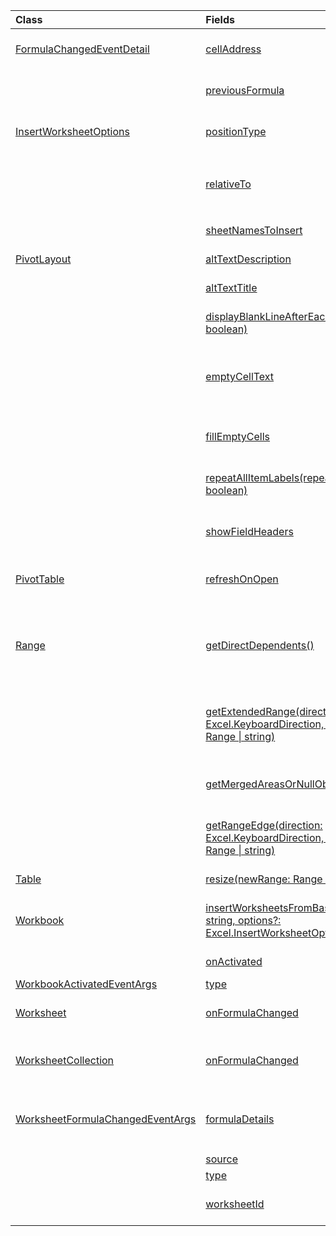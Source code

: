 | Class | Fields | Description |
|:---|:---|:---|
|[FormulaChangedEventDetail](/javascript/api/excel/excel.formulachangedeventdetail)|[cellAddress](/javascript/api/excel/excel.formulachangedeventdetail#cellAddress)|The address of the cell that contains the changed formula.|
||[previousFormula](/javascript/api/excel/excel.formulachangedeventdetail#previousFormula)|Represents the previous formula, before it was changed.|
|[InsertWorksheetOptions](/javascript/api/excel/excel.insertworksheetoptions)|[positionType](/javascript/api/excel/excel.insertworksheetoptions#positionType)|The insert position, in the current workbook, of the new worksheets.|
||[relativeTo](/javascript/api/excel/excel.insertworksheetoptions#relativeTo)|The worksheet in the current workbook that is referenced for the `WorksheetPositionType` parameter.|
||[sheetNamesToInsert](/javascript/api/excel/excel.insertworksheetoptions#sheetNamesToInsert)|The names of individual worksheets to insert.|
|[PivotLayout](/javascript/api/excel/excel.pivotlayout)|[altTextDescription](/javascript/api/excel/excel.pivotlayout#altTextDescription)|The alt text description of the PivotTable.|
||[altTextTitle](/javascript/api/excel/excel.pivotlayout#altTextTitle)|The alt text title of the PivotTable.|
||[displayBlankLineAfterEachItem(display: boolean)](/javascript/api/excel/excel.pivotlayout#displayBlankLineAfterEachItem_display_)|Sets whether or not to display a blank line after each item.|
||[emptyCellText](/javascript/api/excel/excel.pivotlayout#emptyCellText)|The text that is automatically filled into any empty cell in the PivotTable if `fillEmptyCells == true`.|
||[fillEmptyCells](/javascript/api/excel/excel.pivotlayout#fillEmptyCells)|Specifies whether empty cells in the PivotTable should be populated with the `emptyCellText`.|
||[repeatAllItemLabels(repeatLabels: boolean)](/javascript/api/excel/excel.pivotlayout#repeatAllItemLabels_repeatLabels_)|Sets the "repeat all item labels" setting across all fields in the PivotTable.|
||[showFieldHeaders](/javascript/api/excel/excel.pivotlayout#showFieldHeaders)|Specifies whether the PivotTable displays field headers (field captions and filter drop-downs).|
|[PivotTable](/javascript/api/excel/excel.pivottable)|[refreshOnOpen](/javascript/api/excel/excel.pivottable#refreshOnOpen)|Specifies whether the PivotTable refreshes when the workbook opens.|
|[Range](/javascript/api/excel/excel.range)|[getDirectDependents()](/javascript/api/excel/excel.range#getDirectDependents__)|Returns a `WorkbookRangeAreas` object that represents the range containing all the direct dependents of a cell in the same worksheet or in multiple worksheets.|
||[getExtendedRange(direction: Excel.KeyboardDirection, activeCell?: Range \| string)](/javascript/api/excel/excel.range#getExtendedRange_direction__activeCell_)|Returns a range object that includes the current range and up to the edge of the range, based on the provided direction.|
||[getMergedAreasOrNullObject()](/javascript/api/excel/excel.range#getMergedAreasOrNullObject__)|Returns a RangeAreas object that represents the merged areas in this range.|
||[getRangeEdge(direction: Excel.KeyboardDirection, activeCell?: Range \| string)](/javascript/api/excel/excel.range#getRangeEdge_direction__activeCell_)|Returns a range object that is the edge cell of the data region that corresponds to the provided direction.|
|[Table](/javascript/api/excel/excel.table)|[resize(newRange: Range \| string)](/javascript/api/excel/excel.table#resize_newRange_)|Resize the table to the new range.|
|[Workbook](/javascript/api/excel/excel.workbook)|[insertWorksheetsFromBase64(base64File: string, options?: Excel.InsertWorksheetOptions)](/javascript/api/excel/excel.workbook#insertWorksheetsFromBase64_base64File__options_)|Inserts the specified worksheets from a source workbook into the current workbook.|
||[onActivated](/javascript/api/excel/excel.workbook#onActivated)|Occurs when the workbook is activated.|
|[WorkbookActivatedEventArgs](/javascript/api/excel/excel.workbookactivatedeventargs)|[type](/javascript/api/excel/excel.workbookactivatedeventargs#type)|Gets the type of the event.|
|[Worksheet](/javascript/api/excel/excel.worksheet)|[onFormulaChanged](/javascript/api/excel/excel.worksheet#onFormulaChanged)|Occurs when one or more formulas are changed in this worksheet.|
|[WorksheetCollection](/javascript/api/excel/excel.worksheetcollection)|[onFormulaChanged](/javascript/api/excel/excel.worksheetcollection#onFormulaChanged)|Occurs when one or more formulas are changed in any worksheet of this collection.|
|[WorksheetFormulaChangedEventArgs](/javascript/api/excel/excel.worksheetformulachangedeventargs)|[formulaDetails](/javascript/api/excel/excel.worksheetformulachangedeventargs#formulaDetails)|Gets an array of `FormulaChangedEventDetail` objects, which contain the details about the all of the changed formulas.|
||[source](/javascript/api/excel/excel.worksheetformulachangedeventargs#source)|The source of the event.|
||[type](/javascript/api/excel/excel.worksheetformulachangedeventargs#type)|Gets the type of the event.|
||[worksheetId](/javascript/api/excel/excel.worksheetformulachangedeventargs#worksheetId)|Gets the ID of the worksheet in which the formula changed.|
